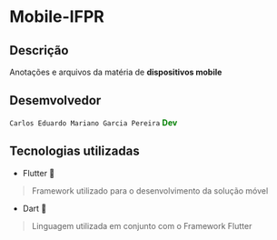 # Mobile-IFPR


## Descrição

Anotações e arquivos da matéria de **dispositivos mobile** 

## Desemvolvedor

```Carlos Eduardo Mariano Garcia Pereira```  <a style="color:green">  **Dev** </a>  


## Tecnologias utilizadas

* Flutter 📱

> Framework utilizado para o desenvolvimento da solução móvel

* Dart 🌊

> Linguagem utilizada em conjunto com o Framework Flutter
